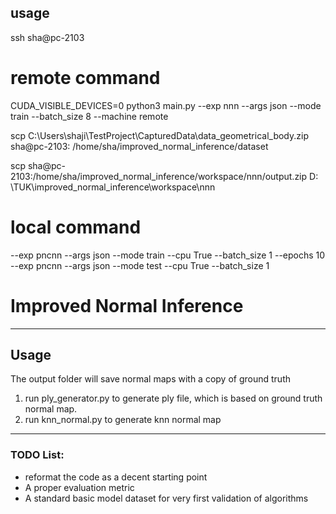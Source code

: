 ## usage

ssh sha@pc-2103

# remote command

CUDA_VISIBLE_DEVICES=0 python3 main.py --exp nnn --args json --mode train --batch_size 8 --machine remote

scp C:\Users\shaji\TestProject\CapturedData\data_geometrical_body.zip sha@pc-2103:
/home/sha/improved_normal_inference/dataset

scp sha@pc-2103:/home/sha/improved_normal_inference/workspace/nnn/output.zip D:
\TUK\improved_normal_inference\workspace\nnn

# local command

--exp pncnn --args json --mode train --cpu True --batch_size 1 --epochs 10 --exp pncnn --args json --mode test --cpu
True --batch_size 1

# Improved Normal Inference

---
## Usage
The output folder will save normal maps with a copy of ground truth

1. run ply_generator.py to generate ply file, which is based on ground truth normal map.
2. run knn_normal.py to generate knn normal map

---
### TODO List:
- reformat the code as a decent starting point
- A proper evaluation metric
- A standard basic model dataset for very first validation of algorithms



